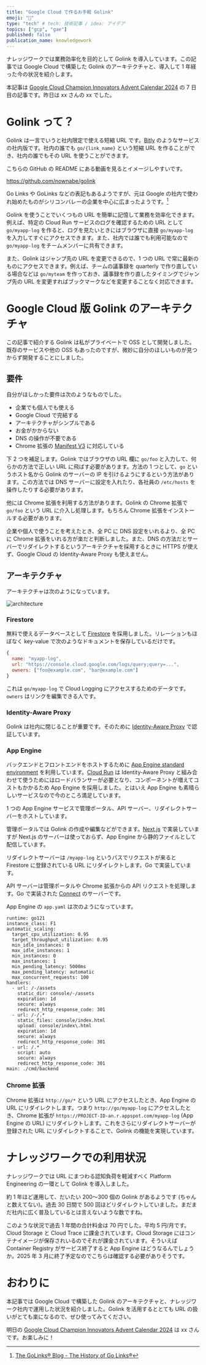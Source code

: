 ```yaml
---
title: "Google Cloud で作るお手軽 Golink"
emoji: "🦭"
type: "tech" # tech: 技術記事 / idea: アイデア
topics: ["gcp", "gae"]
published: false
publication_name: knowledgework
---
```


ナレッジワークでは業務効率化を目的として Golink を導入しています。この記事では Google Cloud で構築した Golink のアーキテクチャと、導入して 1 年経った今の状況を紹介します。

本記事は [Google Cloud Champion Innovators Advent Calendar 2024](https://adventar.org/calendars/10061) の 7 日目の記事です。昨日は xx さんの xx でした。


# Golink って？

Golink は一言でいうと社内限定で使える短縮 URL です。[Bitly](https://bitly.com/) のようなサービスの社内版です。社内の誰でも `go/{link_name}` という短縮 URL を作ることができ、社内の誰でもその URL を使うことができます。

こちらの GitHub の README にある動画を見るとイメージしやすいです。

https://github.com/nownabe/golink

Go Links や GoLinks などの表記もあるようですが、元は Google の社内で使われ始めたものがシリコンバレーの企業を中心に広まったようです。[^1]

Golink を使うことでいくつもの URL を簡単に記憶して業務を効率化できます。例えば、特定の Cloud Run サービスのログを確認するための URL として `go/myapp-log` を作ると、ログを見たいときにはブラウザに直接 `go/myapp-log` を入力してすぐにアクセスできます。また、社内では誰でも利用可能なので `go/myapp-log` をチームメンバーに共有できます。

また、Golink はジャンプ先の URL を変更できるので、1 つの URL で常に最新のものにアクセスできます。例えば、チームの議事録を quarterly で作り直している場合などは `go/myteam` を作っておき、議事録を作り直したタイミングでジャンプ先の URL を変更すればブックマークなどを変更することなく対応できます。

[^1]: [The GoLinks® Blog - The History of Go Links®](https://www.golinks.com/blog/go-links-history/)

# Google Cloud 版 Golink のアーキテクチャ

この記事で紹介する Golink は私がプライベートで OSS として開発しました。既存のサービスや他の OSS もあったのですが、微妙に自分のほしいものが見つからず開発することにしました。


## 要件

自分がほしかった要件は次のようなものでした。

* 企業でも個人でも使える
* Google Cloud で完結する
* アーキテクチャがシンプルである
* お金がかからない
* DNS の操作が不要である
* Chrome 拡張の [Manifest V3](https://developer.chrome.com/docs/extensions/develop/migrate) に対応している

下 2 つを補足します。Golink ではブラウザの URL 欄に `go/foo` と入力して、何らかの方法で正しい URL に飛ばす必要があります。方法の 1 つとして、`go` というホスト名から Golink のサーバーの IP を引けるようにするという方法があります。この方法では DNS サーバーに設定を入れたり、各社員の `/etc/hosts` を操作したりする必要があります。

他には Chrome 拡張を利用する方法があります。Golink の Chrome 拡張で `go/foo` という URL に介入し処理します。もちろん Chrome 拡張をインストールする必要があります。

企業や個人で使うことを考えたとき、全 PC に DNS 設定をいれるより、全 PC に Chrome 拡張をいれる方が楽だと判断しました。また、DNS の方法だとサーバーでリダイレクトするというアーキテクチャを採用するときに HTTPS が使えず、Google Cloud の Identity-Aware Proxy も使えません。

## アーキテクチャ

アーキテクチャは次のようになっています。

![architecture](/images/articles/google-cloud-golink/architecture.png)

### Firestore

無料で使えるデータベースとして [Firestore](https://cloud.google.com/firestore) を採用しました。リレーションもほぼなく key-value で次のようなドキュメントを保存しているだけです。

```js
{
  name: "myapp-log",
  url: "https://console.cloud.google.com/logs/query;query=...",
  owners: ["foo@example.com", "bar@example.com"]
}
```

これは `go/myapp-log` で Cloud Logging にアクセスするためのデータです。`owners` はリンクを編集できる人です。

### Identity-Aware Proxy

Golink は社内に閉じることが重要です。そのために [Identity-Aware Proxy](https://cloud.google.com/security/products/iap) で認証しています。

### App Engine

バックエンドとフロントエンドをホストするために [App Engine standard environment](https://cloud.google.com/appengine/docs/standard) を利用しています。[Cloud Run](https://cloud.google.com/run) は Identity-Aware Proxy と組み合わせて使うためにはロードバランサーが必要となり、コンポーネントが増えてコストもかかるため App Engine を採用しました。とはいえ App Engine も素晴らしいサービスなので今のところ満足しています。

1 つの App Engine サービスで管理ポータル、API サーバー、リダイレクトサーバーをホストしています。

管理ポータルでは Golink の作成や編集などができます。[Next.js](https://nextjs.org/) で実装していますが Next.js のサーバーは使っておらず、App Engine から静的ファイルとして配信しています。

リダイレクトサーバーは `/myapp-log` というパスでリクエストが来ると Firestore に登録されている URL にリダイレクトします。Go で実装しています。

API サーバーは管理ポータルや Chrome 拡張からの API リクエストを処理します。Go で実装された [Connect](https://connectrpc.com/) のサーバーです。

App Engine の `app.yaml` は次のようになっています。

```
runtime: go121
instance_class: F1
automatic_scaling:
  target_cpu_utilization: 0.95
  target_throughput_utilization: 0.95
  min_idle_instances: 0
  max_idle_instances: 1
  min_instances: 0
  max_instances: 1
  min_pending_latency: 5000ms
  max_pending_latency: automatic
  max_concurrent_requests: 100
handlers:
  - url: /-/assets
    static_dir: console/-/assets
    expiration: 1d
    secure: always
    redirect_http_response_code: 301
  - url: /-/.*
    static_files: console/index.html
    upload: console/index\.html
    expiration: 1d
    secure: always
    redirect_http_response_code: 301
  - url: /.*
    script: auto
    secure: always
    redirect_http_response_code: 301
main: ./cmd/backend
```

### Chrome 拡張

Chrome 拡張は `http://go/*` という URL にアクセスしたとき、App Engine の URL にリダイレクトします。つまり `http://go/myapp-log` にアクセスしたとき、Chrome 拡張が `https://PROJECT-ID-an.r.appspot.com/myapp-log` (App Engine の URL) にリダイレクトします。これをさらにリダイレクトサーバーが登録された URL にリダイレクトすることで、Golink の機能を実現しています。

# ナレッジワークでの利用状況

ナレッジワークでは URL にまつわる認知負荷を軽減すべく Platform Engineering の一環として Golink を導入しました。

約 1 年ほど運用して、だいたい 200〜300 個の Golink があるようです (ちゃんと数えてない)。過去 30 日間で 500 回ほどリダイレクトしていました。まだまだ社内に広く普及しているとは言えないような数ですね。

このような状況で過去 1 年間の合計料金は 70 円でした。平均 5 円/月です。Cloud Storage と Cloud Trace に課金されています。Cloud Storage にはコンテナイメージが保存されいるのでそれが課金されています。そういえば Container Registry がサービス終了すると App Engine はどうなるんでしょうか。2025 年 3 月に終了予定なのでこちらは確認する必要がありそうです。

# おわりに

本記事では Google Cloud で構築した Golink のアーキテクチャと、ナレッジワーク社内で運用した状況を紹介しました。Golink を活用するととても URL の扱いがとても楽になるので、ぜひ使ってみてください。

明日の [Google Cloud Champion Innovators Advent Calendar 2024]() は xx さんです。お楽しみに！
